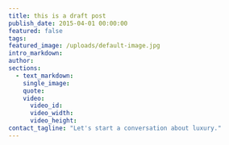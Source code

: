 ```yaml
---
title: this is a draft post
publish_date: 2015-04-01 00:00:00
featured: false
tags:
featured_image: /uploads/default-image.jpg
intro_markdown:
author:
sections:
  - text_markdown:
    single_image:
    quote:
    video:
      video_id:
      video_width:
      video_height:
contact_tagline: "Let's start a conversation about luxury."
---
```



